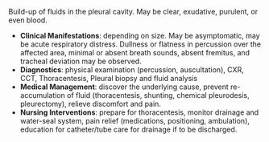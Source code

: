 Build-up of fluids in the pleural cavity. May be clear, exudative, purulent, or even blood.
- **Clinical Manifestations**: depending on size. May be asymptomatic, may be acute respiratory distress. Dullness or flatness in percussion over the affected area, minimal or absent breath sounds, absent fremitus, and tracheal deviation may be observed.
- **Diagnostics**: physical examination (percussion, auscultation), CXR, CCT, Thoracentesis, Pleural biopsy and fluid analysis
- **Medical Management**: discover the underlying cause, prevent re-accumulation of fluid (thoracentesis, shunting, chemical pleurodesis, pleurectomy), relieve discomfort and pain.
- **Nursing Interventions**: prepare for thoracentesis, monitor drainage and water-seal system, pain relief (medications, positioning, ambulation), education for catheter/tube care for drainage if to be discharged.
